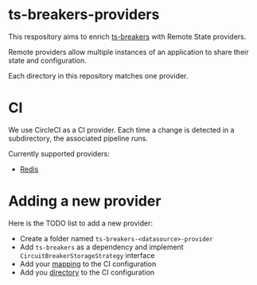 # ts-breakers-providers

This respository aims to enrich [ts-breakers](https://www.npmjs.com/package/ts-breakers) with Remote State providers.

Remote providers allow multiple instances of an application to share their state and configuration. 

Each directory in this repository matches one provider.

# CI

We use CircleCI as a CI provider. Each time a change is detected in a subdirectory, the associated pipeline runs.

Currently supported providers:
* [Redis](https://www.npmjs.com/package/ts-breakers-redis-provider)


# Adding a new provider

Here is the TODO list to add a new provider:
* Create a folder named `ts-breakers-<datasource>-provider`
* Add `ts-breakers` as a dependency and implement `CircuitBreakerStorageStrategy` interface
* Add your [mapping](https://github.com/migibert/ts-breakers-providers/blob/21aefa8766d731fd2c4d1635aeb576337e88aefc/.circleci/config.yml#L15) to the CI configuration
* Add you [directory](https://github.com/migibert/ts-breakers-providers/blob/21aefa8766d731fd2c4d1635aeb576337e88aefc/.circleci/continue_config.yml#L69) to the CI configuration
